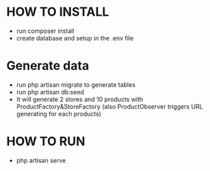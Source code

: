 # HOW TO INSTALL
 - run composer install
 - create database and setup in the .env file
 
# Generate data
 - run php artisan migrate to generate tables
 - run php artisan db:seed  
 - It will generate 2 stores and 10 products with ProductFactory&StoreFactory (also ProductObserver triggers URL generating for each products)

# HOW TO RUN
 - php artisan serve
